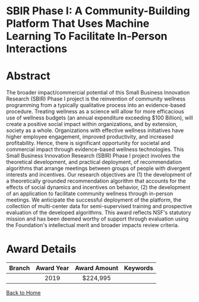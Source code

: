 
SBIR Phase I: A Community-Building Platform That Uses Machine Learning To Facilitate In-Person Interactions
===========================================================================================================

# Abstract


The broader impact/commercial potential of this Small Business Innovation Research (SBIR) Phase I project is the reinvention of community wellness programming from a typically qualitative process into an evidence-based procedure. Treating wellness as a science will allow for more efficacious use of wellness budgets (an annual expenditure exceeding $100 Billion), will create a positive social impact within organizations, and by extension, society as a whole. Organizations with effective wellness initiatives have higher employee engagement, improved productivity, and increased profitability. Hence, there is significant opportunity for societal and commercial impact through evidence-based wellness technologies. This Small Business Innovation Research (SBIR) Phase I project involves the theoretical development, and practical deployment, of recommendation algorithms that arrange meetings between groups of people with divergent interests and incentives. Our research objectives are (1) the development of a theoretically grounded recommendation algorithm that accounts for the effects of social dynamics and incentives on behavior, (2) the development of an application to facilitate community wellness through in-person meetings. We anticipate the successful deployment of the platform, the collection of multi-center data for semi-supervised training and prospective evaluation of the developed algorithms. This award reflects NSF's statutory mission and has been deemed worthy of support through evaluation using the Foundation's intellectual merit and broader impacts review criteria.  

# Award Details

|Branch|Award Year|Award Amount|Keywords|
| :---: | :---: | :---: | :---: |
||2019|$224,995||
  
  


[Back to Home](https://github.com/chrischow/dod_sbir_awards/JT/#455)